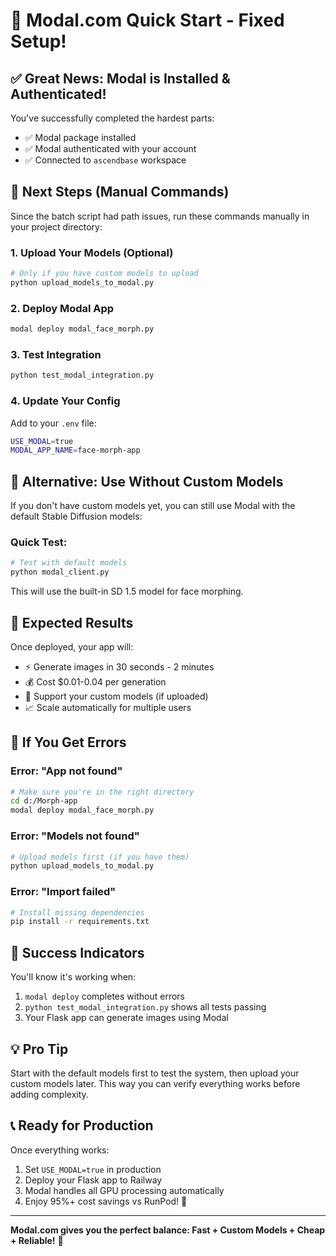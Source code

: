 # 🚀 Modal.com Quick Start - Fixed Setup!

## ✅ Great News: Modal is Installed & Authenticated!

You've successfully completed the hardest parts:
- ✅ Modal package installed
- ✅ Modal authenticated with your account
- ✅ Connected to `ascendbase` workspace

## 🔧 Next Steps (Manual Commands)

Since the batch script had path issues, run these commands manually in your project directory:

### 1. Upload Your Models (Optional)
```bash
# Only if you have custom models to upload
python upload_models_to_modal.py
```

### 2. Deploy Modal App
```bash
modal deploy modal_face_morph.py
```

### 3. Test Integration
```bash
python test_modal_integration.py
```

### 4. Update Your Config
Add to your `.env` file:
```bash
USE_MODAL=true
MODAL_APP_NAME=face-morph-app
```

## 🎯 Alternative: Use Without Custom Models

If you don't have custom models yet, you can still use Modal with the default Stable Diffusion models:

### Quick Test:
```bash
# Test with default models
python modal_client.py
```

This will use the built-in SD 1.5 model for face morphing.

## 🚀 Expected Results

Once deployed, your app will:
- ⚡ Generate images in 30 seconds - 2 minutes
- 💰 Cost $0.01-0.04 per generation
- 🎨 Support your custom models (if uploaded)
- 📈 Scale automatically for multiple users

## 🔧 If You Get Errors

### Error: "App not found"
```bash
# Make sure you're in the right directory
cd d:/Morph-app
modal deploy modal_face_morph.py
```

### Error: "Models not found"
```bash
# Upload models first (if you have them)
python upload_models_to_modal.py
```

### Error: "Import failed"
```bash
# Install missing dependencies
pip install -r requirements.txt
```

## 🎉 Success Indicators

You'll know it's working when:
1. `modal deploy` completes without errors
2. `python test_modal_integration.py` shows all tests passing
3. Your Flask app can generate images using Modal

## 💡 Pro Tip

Start with the default models first to test the system, then upload your custom models later. This way you can verify everything works before adding complexity.

## 📞 Ready for Production

Once everything works:
1. Set `USE_MODAL=true` in production
2. Deploy your Flask app to Railway
3. Modal handles all GPU processing automatically
4. Enjoy 95%+ cost savings vs RunPod! 🎊

---

**Modal.com gives you the perfect balance: Fast + Custom Models + Cheap + Reliable!** 🚀
